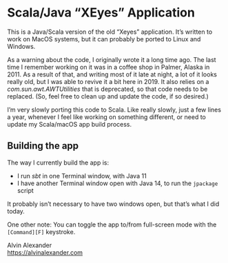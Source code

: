 # Scala/Java “XEyes” Application

This is a Java/Scala version of the old “Xeyes” application.
It’s written to work on MacOS systems, but it can probably
be ported to Linux and Windows.

As a warning about the code, I originally wrote it a long time ago.
The last time I remember working on it was in a coffee shop in 
Palmer, Alaska in 2011. As a result of that, and writing most of it 
late at night, a lot of it looks really old, but I was able to revive 
it a bit here in 2019. It also relies on a _com.sun.awt.AWTUtilities_ 
that is deprecated, so that code needs to be replaced. (So, feel
free to clean up and update the code, if so desired.)

I’m very slowly porting this code to Scala.
Like really slowly, just a few lines a year, whenever I feel 
like working on something different, or need to update my
Scala/macOS app build process.


## Building the app

The way I currently build the app is:

- I run *sbt* in one Terminal window, with Java 11
- I have another Terminal window open with Java 14, to run the `jpackage` script

It probably isn’t necessary to have two windows open, but that’s what
I did today.

 
One other note: You can toggle the app to/from full-screen mode with
the `[Command][F]` keystroke.

Alvin Alexander  
https://alvinalexander.com
